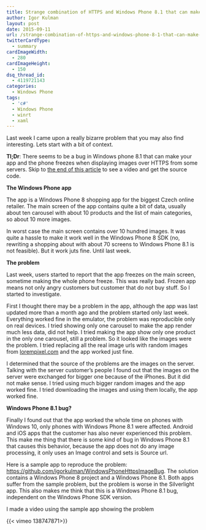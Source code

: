 ```yaml
---
title: Strange combination of HTTPS and Windows Phone 8.1 that can make your app and phone freeze
author: Igor Kulman
layout: post
date: 2015-09-11
url: /strange-combination-of-https-and-windows-phone-8-1-that-can-make-your-app-and-phone-freeze/
twitterCardType:
  - summary
cardImageWidth:
  - 280
cardImageHeight:
  - 150
dsq_thread_id:
  - 4119721143
categories:
  - Windows Phone
tags:
  - 'c#'
  - Windows Phone
  - winrt
  - xaml
---
```

Last week I came upon a really bizarre problem that you may also find interesting. Lets start with a bit of context.

**Tl;Dr**: There seems to be a bug in Windows phone 8.1 that can make your app and the phone freezes when displaying images over HTTPS from some servers. Skip to [the end of this article][1] to see a video and get the source code.

**The Windows Phone app**

The app is a Windows Phone 8 shopping app for the biggest Czech online retailer. The main screen of the app contains quite a bit of data, usually about ten carousel with about 10 products and the list of main categories, so about 10 more images.

In worst case the main screen contains over 10 hundred images. It was quite a hassle to make it work well in the Windows Phone 8 SDK (no, rewriting a shopping about with about 70 screens to Windows Phone 8.1 is not feasible). But it work juts fine. Until last week.

<!--more-->

**The problem**

Last week, users started to report that the app freezes on the main screen, sometime making the whole phone freeze. This was really bad. Frozen app means not only angry customers but customer that do not buy stuff. So I started to investigate.

First I thought there may be a problem in the app, although the app was last updated more than a month ago and the problem started only last week. Everything worked fine in the emulator, the problem was reproducible only on real devices. I tried showing only one carousel to make the app render much less data, did not help. I tried making the app show only one product in the only one carousel, still a problem. So it looked like the images were the problem. I tried replacing all the real image urls with random images from [lorempixel.com](http://lorempixel.com) and the app worked just fine.

I determined that the source of the problems are the images on the server. Talking with the server customer&#8217;s people I found out that the images on the server were exchanged for bigger one because of the iPhones. But it did not make sense. I tried using much bigger random images and the app worked fine. I tried downloading the images and using them locally, the app worked fine.

<strong id="bug">Windows Phone 8.1 bug?</strong>

Finally I found out that the app worked the whole time on phones with Windows 10, only phones with Windows Phone 8.1 were affected. Android and iOS apps that the customer has also never experienced this problem. This make me thing that there is some kind of bug in Windows Phone 8.1 that causes this behavior, because the app does not do any image processing, it only uses an Image control and sets is Source url.

Here is a sample app to reproduce the problem: <https://github.com/igorkulman/WindowsPhoneHttpsImageBug>. The solution contains a Windows Phone 8 project and a Windows Phone 8.1. Both apps suffer from the sample problem, but the problem is worse in the Silverlight app. This also makes me think that this is a Windows Phone 8.1 bug, independent on the Windows Phone SDK version.

I made a video using the sample app showing the problem

{{< vimeo 138747871>}}

 [1]: #bug